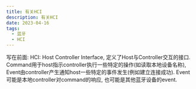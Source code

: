 ```yaml
---
title: 有关HCI
description: 有关HCI
date: 2023-04-16
tags:
  - 蓝牙
  - HCI
---
```


写在前面:
HCI: Host Controller Interface, 定义了Host与Controller交互的接口.
Command用于host指示controller执行一些特定的操作(如读取本地设备名称), Event由controller产生通知host一些特定的事件发生(例如建立连接成功). Event可能是本地controller对command的响应, 也可能是其他蓝牙设备的event.

